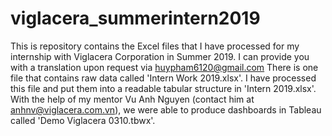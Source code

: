 # viglacera_summerintern2019
This is repository contains the Excel files that I have processed for my internship with Viglacera Corporation in Summer 2019. I can provide you with a translation upon request via huypham6120@gmail.com
There is one file that contains raw data called 'Intern Work 2019.xlsx'.
I have processed this file and put them into a readable tabular structure in 'Intern 2019.xlsx'.
With the help of my mentor Vu Anh Nguyen (contact him at anhnv@viglacera.com.vn), we were able to produce dashboards in Tableau called 'Demo Viglacera 0310.tbwx'.

